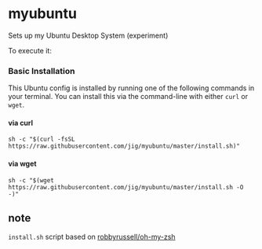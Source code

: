 # myubuntu

Sets up my Ubuntu Desktop System (experiment)

To execute it:

### Basic Installation

This Ubuntu config is installed by running one of the following commands in your terminal. 
You can install this via the command-line with either `curl` or `wget`.

#### via curl

```shell
sh -c "$(curl -fsSL https://raw.githubusercontent.com/jig/myubuntu/master/install.sh)"
```

#### via wget

```shell
sh -c "$(wget https://raw.githubusercontent.com/jig/myubuntu/master/install.sh -O -)"
```

## note

`install.sh` script based on [robbyrussell/oh-my-zsh](https://github.com/robbyrussell/oh-my-zsh)